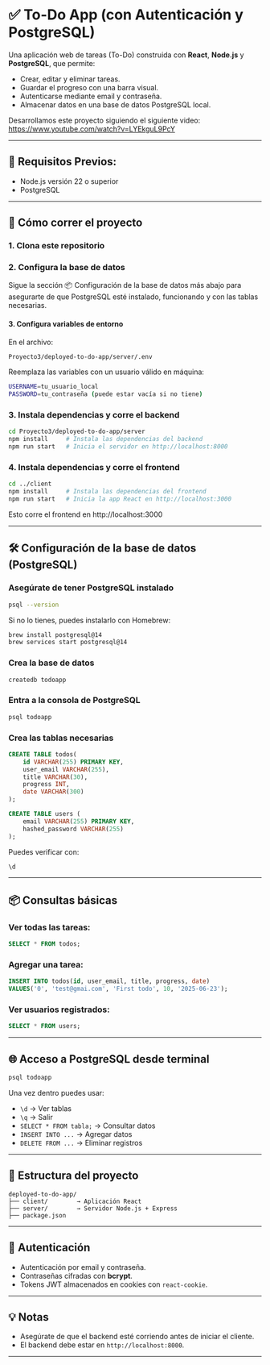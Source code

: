 # ✅ To-Do App (con Autenticación y PostgreSQL)

Una aplicación web de tareas (To-Do) construida con **React**, **Node.js** y **PostgreSQL**, que permite:
- Crear, editar y eliminar tareas.
- Guardar el progreso con una barra visual.
- Autenticarse mediante email y contraseña.
- Almacenar datos en una base de datos PostgreSQL local.

Desarrollamos este proyecto siguiendo el siguiente video: https://www.youtube.com/watch?v=LYEkguL9PcY 

---

## 🧰 Requisitos Previos:
- Node.js versión 22 o superior
- PostgreSQL

---

## 🚀 Cómo correr el proyecto

### 1. Clona este repositorio

### 2. Configura la base de datos

Sigue la sección 📦 Configuración de la base de datos más abajo para asegurarte de que PostgreSQL esté instalado, funcionando y con las tablas necesarias.

#### 3. Configura variables de entorno

En el archivo:
```bash
Proyecto3/deployed-to-do-app/server/.env
```

Reemplaza las variables con un usuario válido en máquina:

```bash
USERNAME=tu_usuario_local
PASSWORD=tu_contraseña (puede estar vacía si no tiene)
```

### 3. Instala dependencias y corre el backend

```bash
cd Proyecto3/deployed-to-do-app/server
npm install     # Instala las dependencias del backend
npm run start   # Inicia el servidor en http://localhost:8000
```

### 4. Instala dependencias y corre el frontend

```bash
cd ../client
npm install     # Instala las dependencias del frontend
npm run start   # Inicia la app React en http://localhost:3000
```

Esto corre el frontend en http://localhost:3000

---

## 🛠️ Configuración de la base de datos (PostgreSQL)

### Asegúrate de tener PostgreSQL instalado

```bash
psql --version
```

Si no lo tienes, puedes instalarlo con Homebrew:

```bash
brew install postgresql@14
brew services start postgresql@14
```

### Crea la base de datos

```bash
createdb todoapp
```

### Entra a la consola de PostgreSQL

```bash
psql todoapp
```

### Crea las tablas necesarias

```sql
CREATE TABLE todos(
    id VARCHAR(255) PRIMARY KEY,
    user_email VARCHAR(255),
    title VARCHAR(30),
    progress INT,
    date VARCHAR(300)
);

CREATE TABLE users (
    email VARCHAR(255) PRIMARY KEY,
    hashed_password VARCHAR(255)
);
```

Puedes verificar con:

```sql
\d
```

---

## 📦 Consultas básicas

### Ver todas las tareas:
```sql
SELECT * FROM todos;
```

### Agregar una tarea:
```sql
INSERT INTO todos(id, user_email, title, progress, date)
VALUES('0', 'test@gmai.com', 'First todo', 10, '2025-06-23');
```

### Ver usuarios registrados:
```sql
SELECT * FROM users;
```

---

## 🌐 Acceso a PostgreSQL desde terminal

```bash
psql todoapp
```

Una vez dentro puedes usar:

- `\d` → Ver tablas
- `\q` → Salir
- `SELECT * FROM tabla;` → Consultar datos
- `INSERT INTO ...` → Agregar datos
- `DELETE FROM ...` → Eliminar registros

---

## 📁 Estructura del proyecto

```
deployed-to-do-app/
├── client/        → Aplicación React
├── server/        → Servidor Node.js + Express
├── package.json
```

---

## 🔐 Autenticación

- Autenticación por email y contraseña.
- Contraseñas cifradas con **bcrypt**.
- Tokens JWT almacenados en cookies con `react-cookie`.

---

## 💡 Notas

- Asegúrate de que el backend esté corriendo antes de iniciar el cliente.
- El backend debe estar en `http://localhost:8000`.

---
